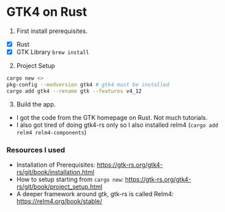# GTK4 on Rust

1. First install prerequisites.

- [x] Rust
- [x] GTK Library `brew install`

2. Project Setup

```sh
cargo new <>
pkg-config --modversion gtk4 # gtk4 must be installed
cargo add gtk4 --rename gtk --features v4_12
```

3. Build the app.

- I got the code from the GTK homepage on Rust. Not much tutorials.
- I also got tired of doing gtk4-rs only so I also installed relm4 (`cargo add relm4 relm4-components`)

### Resources I used

- Installation of Prerequisites: https://gtk-rs.org/gtk4-rs/git/book/installation.html
- How to setup starting from `cargo new`: https://gtk-rs.org/gtk4-rs/git/book/project_setup.html
- A deeper framework around gtk, gtk-rs is called Relm4: https://relm4.org/book/stable/
